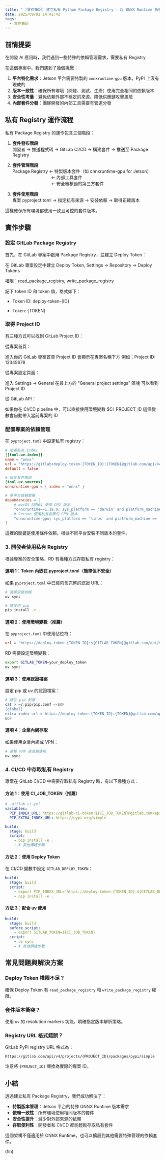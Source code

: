 ```yaml
---
title: " [實作筆記] 建立私有 Python Package Registry - 以 ONNX Runtime 為例"
date: 2025/09/02 14:42:42
tags:
  - 實作筆記
---
```


## 前情提要

在開發 AI 應用時，我們遇到一些特殊的依賴管理需求，需要私有 Registry

在這個專案中，我們遇到了幾個挑戰：

1. **平台特化需求**：Jetson 平台需要特製的 `onnxruntime-gpu` 版本，PyPI 上沒有現成的
2. **版本一致性**：確保所有環境（開發、測試、生產）使用完全相同的依賴版本
3. **安全性考量**：避免依賴外部不穩定的來源，降低供應鏈攻擊風險
4. **內部套件分發**：團隊開發的內部工具需要有管道分發

## 私有 Registry 運作流程

私有 Package Registry 的運作包含三個階段：

1. **套件發布階段**  
   開發者 → 推送程式碼 → GitLab CI/CD → 構建套件 → 推送至 Package Registry

2. **套件管理階段**  
   Package Registry ← 特製版本套件（如 onnxruntime-gpu for Jetson）  
   　　　　　　　　　← 內部工具套件  
   　　　　　　　　　← 安全審核過的第三方套件

3. **套件使用階段**  
   專案 pyproject.toml → 指定私有來源 → 安裝依賴 → 取得正確版本

這樣確保所有環境都使用一致且可控的套件版本。

## 實作步驟

### 設定 GitLab Package Registry

首先，在 GitLab 專案中啟用 Package Registry，並建立 Deploy Token：

在 GitLab 專案設定中建立 Deploy Token, Settings → Repository → Deploy Tokens

權限：read_package_registry, write_package_registry

記下 token ID 和 token 值，格式如下：

- Token ID: deploy-token-{ID}

- Token: {TOKEN}

### 取得 Project ID

有三種方式可以找到 GitLab Project ID：

從專案首頁：

進入你的 GitLab 專案首頁
Project ID 會顯示在專案名稱下方
例如：Project ID: 12345678

從專案設定頁面：

進入 Settings → General
在最上方的 "General project settings" 區塊
可以看到 Project ID

從 GitLab API：

如果你在 CI/CD pipeline 中，可以直接使用環境變數 $CI_PROJECT_ID
這個變數會自動帶入當前專案的 ID

### 配置專案的依賴管理

在 `pyproject.toml` 中設定私有 registry：

```toml
# 定義私有 index
[[tool.uv.index]]
name = "onnx"
url = "https://gitlab+deploy-token-{TOKEN_ID}:{TOKEN}@gitlab.com/api/v4/projects/{PROJECT_ID}/packages/pypi/simple"
default = false

# 指定套件來源
[tool.uv.sources]
onnxruntime-gpu = { index = "onnx" }

# 多平台依賴策略
dependencies = [
    # macOS ARM64 使用 CPU 版本
    "onnxruntime==1.19.0; sys_platform == 'darwin' and platform_machine == 'arm64'",
    # Jetson 使用私有倉庫的 GPU 版本
    "onnxruntime-gpu; sys_platform == 'linux' and platform_machine == 'aarch64'",
]
```

這裡的關鍵是使用條件依賴，根據不同平台安裝不同版本的套件。

### 3. 開發者使用私有 Registry

根據專案的安全策略，RD 有幾種方式存取私有 registry：

#### 選項 1：Token 內嵌在 pyproject.toml（簡單但不安全）

如果 `pyproject.toml` 中已經包含完整的認證 URL：

```bash
# 直接安裝依賴
uv sync

# 或使用 pip
pip install -e .
```

#### 選項 2：使用環境變數（推薦）

在 `pyproject.toml` 中使用佔位符：

```toml
url = "https://deploy-token-{TOKEN_ID}:${GITLAB_TOKEN}@gitlab.com/api/v4/projects/{PROJECT_ID}/packages/pypi/simple"
```

RD 需要設定環境變數：

```bash
export GITLAB_TOKEN=your_deploy_token
uv sync
```

#### 選項 3：使用認證檔案

設定 pip 或 uv 的認證檔案：

```bash
# 建立 pip 配置
cat > ~/.pip/pip.conf <<EOF
[global]
extra-index-url = https://deploy-token-{TOKEN_ID}:{TOKEN}@gitlab.com/api/v4/projects/{PROJECT_ID}/packages/pypi/simple
EOF
```

#### 選項 4：企業內網存取

如果使用企業內網或 VPN：

```bash
# 連接 VPN 後直接使用
uv sync
```

### 4. CI/CD 中存取私有 Registry

專案在 GitLab CI/CD 中需要存取私有 Registry 時，有以下幾種方式：

#### 方法 1：使用 CI_JOB_TOKEN（推薦）

```yaml
# .gitlab-ci.yml
variables:
  PIP_INDEX_URL: https://gitlab-ci-token:${CI_JOB_TOKEN}@gitlab.com/api/v4/projects/${REGISTRY_PROJECT_ID}/packages/pypi/simple
  PIP_EXTRA_INDEX_URL: https://pypi.org/simple

build:
  stage: build
  script:
    - pip install -e .
    - # 其他構建步驟
```

#### 方法 2：使用 Deploy Token

在 CI/CD 變數中設定 `GITLAB_DEPLOY_TOKEN`：

```yaml
build:
  stage: build
  script:
    - export PIP_INDEX_URL="https://deploy-token-{TOKEN_ID}:${GITLAB_DEPLOY_TOKEN}@gitlab.com/api/v4/projects/${REGISTRY_PROJECT_ID}/packages/pypi/simple"
    - pip install -e .
```

#### 方法 3：配合 uv 使用

```yaml
build:
  stage: build
  before_script:
    - export GITLAB_TOKEN=${CI_JOB_TOKEN}
  script:
    - uv sync
    - # 其他構建步驟
```

## 常見問題與解決方案

### Deploy Token 權限不足？

確保 Deploy Token 有 `read_package_registry` 和 `write_package_registry` 權限。

### 套件版本衝突？

使用 `uv` 的 resolution markers 功能，明確指定版本解析策略。

### Registry URL 格式錯誤？

GitLab PyPI registry URL 格式為：

```text
https://gitlab.com/api/v4/projects/{PROJECT_ID}/packages/pypi/simple
```

注意將 `{PROJECT_ID}` 替換為實際的專案 ID。

## 小結

透過建立私有 Package Registry，我們成功解決了：

- **特製版本管理**：Jetson 平台的特殊 ONNX Runtime 版本需求
- **依賴一致性**：所有環境使用相同版本的套件
- **安全性提升**：減少對外部來源的依賴
- **存取便利性**：開發者和 CI/CD 都能輕鬆存取私有套件

這個架構不僅適用於 ONNX Runtime，也可以擴展到其他需要特殊管理的依賴套件。

(fin)
